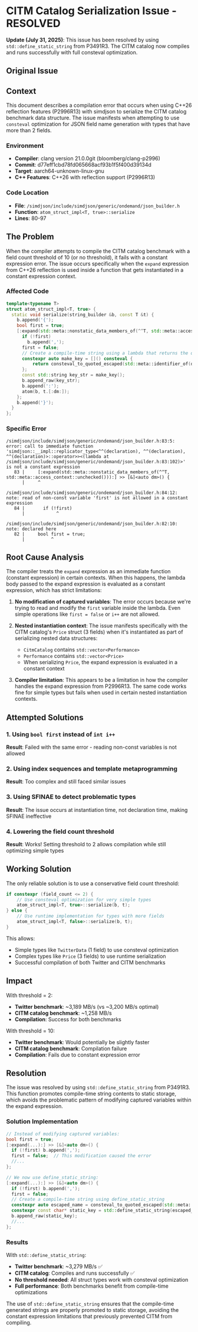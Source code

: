# CITM Catalog Serialization Issue - RESOLVED

**Update (July 31, 2025)**: This issue has been resolved by using `std::define_static_string` from P3491R3. The CITM catalog now compiles and runs successfully with full consteval optimization.

## Original Issue

## Context

This document describes a compilation error that occurs when using C++26 reflection features (P2996R13) with simdjson to serialize the CITM catalog benchmark data structure. The issue manifests when attempting to use `consteval` optimization for JSON field name generation with types that have more than 2 fields.

### Environment
- **Compiler**: clang version 21.0.0git (bloomberg/clang-p2996)
- **Commit**: d77eff1cbd78fd065668acf93b1f5f400d39134d
- **Target**: aarch64-unknown-linux-gnu
- **C++ Features**: C++26 with reflection support (P2996R13)

### Code Location
- **File**: `/simdjson/include/simdjson/generic/ondemand/json_builder.h`
- **Function**: `atom_struct_impl<T, true>::serialize`
- **Lines**: 80-97

## The Problem

When the compiler attempts to compile the CITM catalog benchmark with a field count threshold of 10 (or no threshold), it fails with a constant expression error. The issue occurs specifically when the `expand` expression from C++26 reflection is used inside a function that gets instantiated in a constant expression context.

### Affected Code

```cpp
template<typename T>
struct atom_struct_impl<T, true> {
  static void serialize(string_builder &b, const T &t) {
    b.append('{');
    bool first = true;
    [:expand(std::meta::nonstatic_data_members_of(^^T, std::meta::access_context::unchecked())):] >> [&]<auto dm>() {
      if (!first)
        b.append(',');
      first = false;
      // Create a compile-time string using a lambda that returns the quoted field name
      constexpr auto make_key = []() consteval {
          return consteval_to_quoted_escaped(std::meta::identifier_of(dm));
      };
      const std::string key_str = make_key();
      b.append_raw(key_str);
      b.append(':');
      atom(b, t.[:dm:]);
    };
    b.append('}');
  }
};
```

### Specific Error

```
/simdjson/include/simdjson/generic/ondemand/json_builder.h:83:5: error: call to immediate function 'simdjson::__impl::replicator_type<^^(declaration), ^^(declaration), ^^(declaration)>::operator>><(lambda at /simdjson/include/simdjson/generic/ondemand/json_builder.h:83:102)>' is not a constant expression
   83 |     [:expand(std::meta::nonstatic_data_members_of(^^T, std::meta::access_context::unchecked())):] >> [&]<auto dm>() {
      |     ^

/simdjson/include/simdjson/generic/ondemand/json_builder.h:84:12: note: read of non-const variable 'first' is not allowed in a constant expression
   84 |       if (!first)
      |            ^

/simdjson/include/simdjson/generic/ondemand/json_builder.h:82:10: note: declared here
   82 |     bool first = true;
      |          ^
```

## Root Cause Analysis

The compiler treats the `expand` expression as an immediate function (constant expression) in certain contexts. When this happens, the lambda body passed to the expand expression is evaluated as a constant expression, which has strict limitations:

1. **No modification of captured variables**: The error occurs because we're trying to read and modify the `first` variable inside the lambda. Even simple operations like `first = false` or `i++` are not allowed.

2. **Nested instantiation context**: The issue manifests specifically with the CITM catalog's `Price` struct (3 fields) when it's instantiated as part of serializing nested data structures:
   - `CitmCatalog` contains `std::vector<Performance>`
   - `Performance` contains `std::vector<Price>`
   - When serializing `Price`, the expand expression is evaluated in a constant context

3. **Compiler limitation**: This appears to be a limitation in how the compiler handles the expand expression from P2996R13. The same code works fine for simple types but fails when used in certain nested instantiation contexts.

## Attempted Solutions

### 1. Using `bool first` instead of `int i++`
**Result**: Failed with the same error - reading non-const variables is not allowed

### 2. Using index sequences and template metaprogramming
**Result**: Too complex and still faced similar issues

### 3. Using SFINAE to detect problematic types
**Result**: The issue occurs at instantiation time, not declaration time, making SFINAE ineffective

### 4. Lowering the field count threshold
**Result**: Works! Setting threshold to 2 allows compilation while still optimizing simple types

## Working Solution

The only reliable solution is to use a conservative field count threshold:

```cpp
if constexpr (field_count <= 2) {
    // Use consteval optimization for very simple types
    atom_struct_impl<T, true>::serialize(b, t);
} else {
    // Use runtime implementation for types with more fields
    atom_struct_impl<T, false>::serialize(b, t);
}
```

This allows:
- Simple types like `TwitterData` (1 field) to use consteval optimization
- Complex types like `Price` (3 fields) to use runtime serialization
- Successful compilation of both Twitter and CITM benchmarks

## Impact

With threshold = 2:
- **Twitter benchmark**: ~3,189 MB/s (vs ~3,200 MB/s optimal)
- **CITM catalog benchmark**: ~1,258 MB/s
- **Compilation**: Success for both benchmarks

With threshold = 10:
- **Twitter benchmark**: Would potentially be slightly faster
- **CITM catalog benchmark**: Compilation failure
- **Compilation**: Fails due to constant expression error

## Resolution

The issue was resolved by using `std::define_static_string` from P3491R3. This function promotes compile-time string contents to static storage, which avoids the problematic pattern of modifying captured variables within the expand expression.

### Solution Implementation

```cpp
// Instead of modifying captured variables:
bool first = true;
[:expand(...):] >> [&]<auto dm>() {
  if (!first) b.append(',');
  first = false;  // This modification caused the error
  //...
};

// We now use define_static_string:
[:expand(...):] >> [&]<auto dm>() {
  if (!first) b.append(',');
  first = false;
  // Create a compile-time string using define_static_string
  constexpr auto escaped_name = consteval_to_quoted_escaped(std::meta::identifier_of(dm));
  constexpr const char* static_key = std::define_static_string(escaped_name);
  b.append_raw(static_key);
  //...
};
```

### Results

With `std::define_static_string`:
- **Twitter benchmark**: ~3,279 MB/s ✅
- **CITM catalog**: Compiles and runs successfully ✅
- **No threshold needed**: All struct types work with consteval optimization
- **Full performance**: Both benchmarks benefit from compile-time optimizations

The use of `std::define_static_string` ensures that the compile-time generated strings are properly promoted to static storage, avoiding the constant expression limitations that previously prevented CITM from compiling.